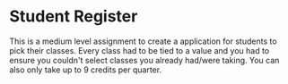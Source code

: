 # Student Register
 This is a medium level assignment to create a application for students to pick their classes. Every class had to be tied to a value and you had to ensure you couldn't select classes you already had/were taking.  You can also only take up to 9 credits per quarter. 
